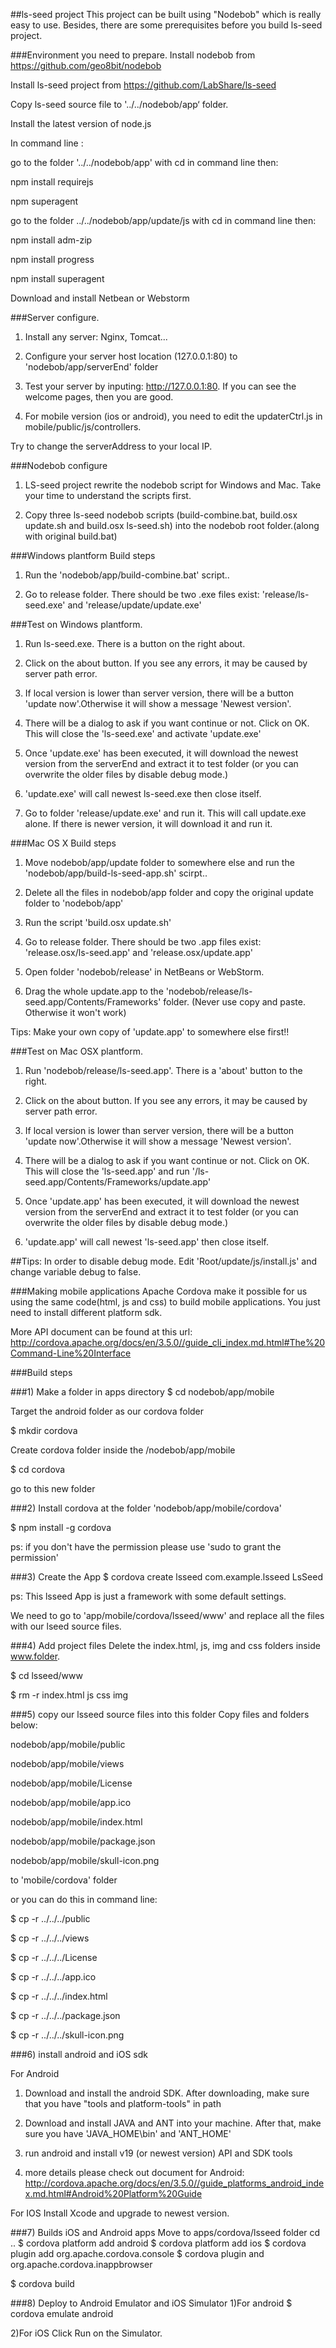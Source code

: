 ##ls-seed project
This project can be built using "Nodebob" which is really easy to use.
Besides, there are some prerequisites before you build ls-seed project. 


###Environment you need to prepare.
Install nodebob from https://github.com/geo8bit/nodebob

Install ls-seed project from https://github.com/LabShare/ls-seed

Copy ls-seed source file to '../../nodebob/app‘ folder.

Install the latest version of node.js

In command line :

go to the folder '../../nodebob/app' with cd in command line then:

npm install requirejs

npm superagent

go to the folder ../../nodebob/app/update/js with cd in command line then:

npm install adm-zip

npm install progress

npm install superagent

Download and install Netbean or Webstorm

###Server configure.
1) Install any server: Nginx, Tomcat...

2) Configure your server host location (127.0.0.1:80) to 'nodebob/app/serverEnd' folder

3) Test your server by inputing: http://127.0.0.1:80. If you can see the welcome pages, then you are good.

4) For mobile version (ios or android), you need to edit the updaterCtrl.js in mobile/public/js/controllers.

Try to change the serverAddress to your local IP. 

###Nodebob configure
1) LS-seed project rewrite the nodebob script for Windows and Mac. Take your time to understand the scripts first.

2) Copy three ls-seed nodebob scripts (build-combine.bat, build.osx update.sh and build.osx ls-seed.sh) into the nodebob root folder.(along with original build.bat)

###Windows plantform Build steps
1) Run the 'nodebob/app/build-combine.bat' script..

2) Go to release folder. There should be two .exe files exist: 'release/ls-seed.exe' and 'release/update/update.exe'

###Test on Windows plantform.
1) Run ls-seed.exe. There is a button on the right about.

2) Click on the about button. If you see any errors, it may be caused by server path error.

3) If local version is lower than server version, there will be a button 'update now'.Otherwise it will show a message 'Newest version'.

4) There will be a dialog to ask if you want continue or not. Click on OK. This will close the 'ls-seed.exe' and activate 'update.exe'

5) Once 'update.exe' has been executed, it will download the newest version from the serverEnd and extract it to test folder
(or you can overwrite the older files by disable debug mode.)

6) 'update.exe' will call newest ls-seed.exe then close itself.

7) Go to folder 'release/update.exe' and run it. This will call update.exe alone. If there is newer version, it will download it and run it.

###Mac OS X Build steps
1) Move nodebob/app/update folder to somewhere else and run the 'nodebob/app/build-ls-seed-app.sh' scirpt..

2) Delete all the files in nodebob/app folder and copy the original update folder to 'nodebob/app'

3) Run the script 'build.osx update.sh'

2) Go to release folder. There should be two .app files exist: 'release.osx/ls-seed.app' and 'release.osx/update.app'

3) Open folder 'nodebob/release' in NetBeans or WebStorm.

4) Drag the whole update.app to the 'nodebob/release/ls-seed.app/Contents/Frameworks' folder.
(Never use copy and paste. Otherwise it won't work)

Tips: Make your own copy of 'update.app' to somewhere else first!!

###Test on Mac OSX plantform.
1) Run 'nodebob/release/ls-seed.app'. There is a 'about' button to the right.

2) Click on the about button. If you see any errors, it may be caused by server path error.

3) If local version is lower than server version, there will be a button 'update now'.Otherwise it will show a message 'Newest version'.

4) There will be a dialog to ask if you want continue or not. Click on OK. This will close the 'ls-seed.app' and run '/ls-seed.app/Contents/Frameworks/update.app'

5) Once 'update.app' has been executed, it will download the newest version from the serverEnd and extract it to test folder
(or you can overwrite the older files by disable debug mode.)

6) 'update.app' will call newest 'ls-seed.app' then close itself.


##Tips: In order to disable debug mode. Edit 'Root/update/js/install.js' and change variable debug to false.

###Making mobile applications
Apache Cordova make it possible for us using the same code(html, js and css) to build mobile applications.
You just need to install different platform sdk.

More API document can be found at this url:
http://cordova.apache.org/docs/en/3.5.0//guide_cli_index.md.html#The%20Command-Line%20Interface

###Build steps

###1) Make a folder in apps directory
$ cd nodebob/app/mobile

Target the android folder as our cordova folder

$ mkdir cordova
      
Create cordova folder inside the /nodebob/app/mobile

$ cd cordova

go to this new folder

###2) Install cordova at the folder 'nodebob/app/mobile/cordova'

$ npm install -g cordova

ps: if you don't have the permission please use 'sudo to grant the permission'

###3) Create the App
$ cordova create lsseed com.example.lsseed LsSeed

ps: This lsseed App is just a framework with some default settings. 

We need to go to 'app/mobile/cordova/lsseed/www' and replace all the files with our lseed source files.

###4) Add project files
Delete the index.html, js, img and css folders inside www.folder.

$ cd lsseed/www 

$ rm -r index.html js css img

###5) copy our lsseed source files into this folder
Copy files and folders below:

nodebob/app/mobile/public  

nodebob/app/mobile/views

nodebob/app/mobile/License

nodebob/app/mobile/app.ico

nodebob/app/mobile/index.html

nodebob/app/mobile/package.json

nodebob/app/mobile/skull-icon.png

to  'mobile/cordova' folder

or you can do this in command line:

$ cp -r ../../../public

$ cp -r ../../../views

$ cp -r ../../../License

$ cp -r ../../../app.ico

$ cp -r ../../../index.html

$ cp -r ../../../package.json

$ cp -r ../../../skull-icon.png

###6) install android and iOS sdk

For Android

1) Download and install the android SDK. After downloading, make sure that you have "tools and platform-tools" in path

2) Download and install JAVA and ANT into your machine. After that, make sure you have 'JAVA_HOME\bin' and 'ANT_HOME' 

3) run android and install v19 (or newest version) API and SDK tools

4) more details please check out document for Android:
http://cordova.apache.org/docs/en/3.5.0//guide_platforms_android_index.md.html#Android%20Platform%20Guide

For IOS
Install Xcode and upgrade to newest version.

###7) Builds iOS and Android apps
Move to apps/cordova/lsseed folder
cd ..
$ cordova platform add android
$ cordova platform add ios
$ cordova plugin add org.apache.cordova.console
$ cordova plugin and org.apache.cordova.inappbrowser

$ cordova build

###8) Deploy to Android Emulator and iOS Simulator
1)For android
$ cordova emulate android

2)For iOS
Click Run on the Simulator.